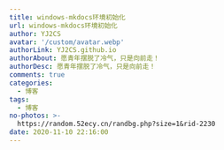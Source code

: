 ```yaml
---
title: windows-mkdocs环境初始化
url: windows-mkdocs环境初始化
author: YJ2CS
avatar: '/custom/avatar.webp'
authorLink: YJ2CS.github.io
authorAbout: 愿青年摆脱了冷气，只是向前走！
authorDesc: 愿青年摆脱了冷气，只是向前走！
comments: true
categories:
  - 博客
tags:
  - 博客
no-photos: >-
  https://random.52ecy.cn/randbg.php?size=1&rid-2230
date: 2020-11-10 22:16:00
---
```


